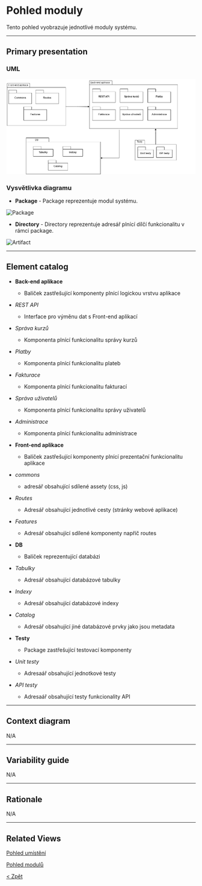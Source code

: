 # Pohled moduly
Tento pohled vyobrazuje jednotlivé moduly systému.

---

## Primary presentation
### UML
![Diagram modulů](https://github.com/michaelslavev/4IT575-seminarni-prace/blob/main/SOA/assets/moduly-soa.png "Diagram modulů")

### Vysvětlivka diagramu
- **Package** - Package reprezentuje modul systému.

![Package](https://github.com/michaelslavev/4IT575-seminarni-prace/blob/main/SOA/assets/prvky-diagram%C5%AF/package.png "Označení Package")

- **Directory** - Directory reprezentuje adresář plnící dílčí funkcionalitu v rámci package.

![Artifact](https://github.com/michaelslavev/4IT575-seminarni-prace/blob/main/SOA/assets/prvky-diagram%C5%AF/directory.png "Označení Artifactu")

---

## Element catalog
- **Back-end aplikace**
    - Balíček zastřešující komponenty plnící logickou vrstvu aplikace

-   *REST API*
    - Interface pro výměnu dat s Front-end aplikací

- *Správa kurzů*
    - Komponenta plnící funkcionalitu správy kurzů

- *Platby*
    - Komponenta plnící funkcionalitu plateb

- *Fakturace*
    - Komponenta plnící funkcionalitu fakturací

- *Správa uživatelů*
    - Komponenta plnící funkcionalitu správy uživatelů

- *Administrace*
    - Komponenta plnící funkcionalitu administrace

- **Front-end aplikace**
    - Balíček zastřešující komponenty plnící prezentační funkcionalitu aplikace

-   *commons*
    - adresář obsahující sdílené assety (css, js)

- *Routes*
    - Adresář obsahující jednotlivé cesty (stránky webové aplikace)

- *Features*
    - Adresář obsahující sdílené komponenty napříč routes

- **DB**
    - Balíček reprezentující databázi

- *Tabulky*
    - Adresář obsahující databázové tabulky

- *Indexy*
    - Adresář obsahující databázové indexy

- *Catalog*
    - Adresář obsahující jiné databázové prvky jako jsou metadata

- **Testy**
    - Package zastřešující testovací komponenty

- *Unit testy*
    - Adresaář obsahující jednotkové testy

- *API testy*
    - Adresaář obsahující testy funkcionality API

---
## Context diagram
N/A

---
## Variability guide
N/A

---

## Rationale
N/A

---

## Related Views
[Pohled umístění](../umístění/README.md "Pohled umístění")

[Pohled modulů](../komponent/README.md "Pohled komponent")

[< Zpět](../../ "Zpět do adresáře SOA")
